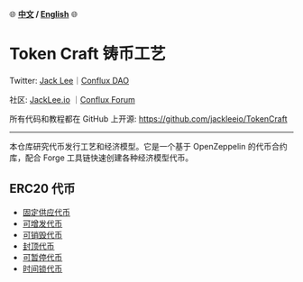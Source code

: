:globe_with_meridians:	**[中文](./README_ZH.md) / [English](./README.md)** :globe_with_meridians:	

# Token Craft 铸币工艺

Twitter: [Jack Lee](https://x.com/jackleeio)｜[Conflux DAO](https://x.com/ConfluxDAO)

社区: [JackLee.io](https://jacklee.io/) ｜[Conflux Forum](https://forum.conflux.fun/)

所有代码和教程都在 GitHub 上开源: https://github.com/jackleeio/TokenCraft

---

本仓库研究代币发行工艺和经济模型。它是一个基于 OpenZeppelin 的代币合约库，配合 Forge 工具链快速创建各种经济模型代币。

## ERC20 代币

- [固定供应代币](./docs/zh/ERC20FixedSupply.md)
- [可增发代币](./docs/zh/ERC20Mintable.md)
- [可销毁代币](./docs/zh/ERC20WithBurnable.md)
- [封顶代币](./docs/zh/ERC20WithCapped.md)
- [可暂停代币](./docs/zh/ERC20WithPausable.md)
- [时间锁代币](./docs/zh/ERC20WithTimelock.md)
